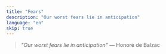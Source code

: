 ```yaml
---
title: "Fears"
description: "Our worst fears lie in anticipation"
language: "en"
skip: true
---
```


<blockquote>
  <p><em>"Our worst fears lie in anticipation"</em> — Honoré de Balzac</p>
</blockquote>